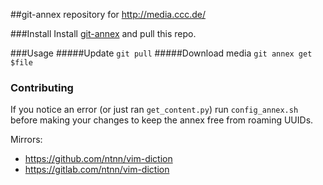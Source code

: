 ##git-annex repository for http://media.ccc.de/

###Install
Install [git-annex](https://git-annex.branchable.com/) and pull this repo.

###Usage
#####Update
`git pull`
#####Download media
`git annex get $file`

### Contributing
If you notice an error (or just ran `get_content.py`) run `config_annex.sh`
before making your changes to keep the annex free from roaming UUIDs.

Mirrors:
* https://github.com/ntnn/vim-diction
* https://gitlab.com/ntnn/vim-diction
